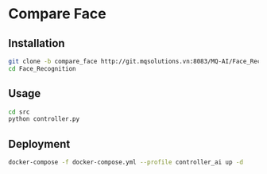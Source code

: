 **<h1>Compare Face</h1>**

## Installation
```bash
git clone -b compare_face http://git.mqsolutions.vn:8083/MQ-AI/Face_Recognition.git
cd Face_Recognition
```

## Usage
```bash
cd src
python controller.py
```

## Deployment

```bash
docker-compose -f docker-compose.yml --profile controller_ai up -d
```

